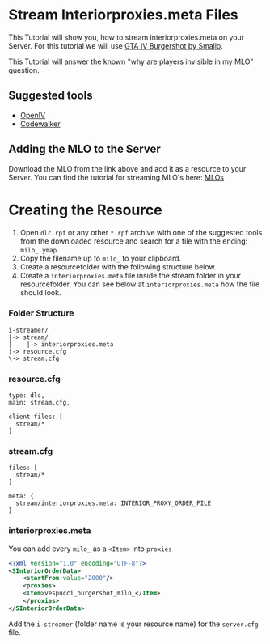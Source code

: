 # Stream Interiorproxies.meta Files
This Tutorial will show you, how to stream interiorproxies.meta on your Server. For this tutorial we will use [GTA IV Burgershot by Smallo](https://www.gta5-mods.com/maps/gtaiv-burgershot-interior-sp-and-fivem).

This Tutorial will answer the known "why are players invisible in my MLO" question.

## Suggested tools
* [OpenIV](https://openiv.com/)
* [Codewalker](https://www.gta5-mods.com/tools/codewalker-gtav-interactive-3d-map)

## Adding the MLO to the Server
Download the MLO from the link above and add it as a resource to your Server. You can find the tutorial for streaming MLO's here: [MLOs]([Tutorial:Stream)
# Creating the Resource
1. Open ```dlc.rpf``` or any other ```*.rpf``` archive with one of the suggested tools from the downloaded resource and search for a file with the ending: ```milo_.ymap```
2. Copy the filename up to ```milo_``` to your clipboard.
3. Create a resourcefolder with the following structure below.
4. Create a ```interiorproxies.meta``` file inside the stream folder in your resourcefolder. You can see below at ```interiorproxies.meta``` how the file should look.

### **Folder Structure**
```
i-streamer/
|-> stream/
|    |-> interiorproxies.meta
|-> resource.cfg
\-> stream.cfg
```

### **resource.cfg**
```
type: dlc,
main: stream.cfg,

client-files: [
  stream/*
]
```

### **stream.cfg**
```
files: [
  stream/*
]

meta: {
  stream/interiorproxies.meta: INTERIOR_PROXY_ORDER_FILE
}
```

### **interiorproxies.meta**
You can add every ```milo_``` as a ```<Item>``` into ```proxies```

```xml
<?xml version="1.0" encoding="UTF-8"?>
<SInteriorOrderData>
    <startFrom value="2000"/>
    <proxies>
	<Item>vespucci_burgershot_milo_</Item>
    </proxies>
</SInteriorOrderData>
```
Add the ```i-streamer``` (folder name is your resource name) for the ```server.cfg``` file.
